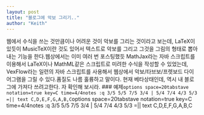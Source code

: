 ```yaml
---
layout: post
title: "블로그에 악보 그리기.."
author: "Keith"
---
```


웹에서 수식을 쓰는 것만큼이나 어려운 것이 악보를 그리는 것이라고 보는데, LaTeX이 있듯이 MusicTeX이란 것도 있어서 텍스트로 악보를 그리고 그것을 그림의 형태로 뽑아내는 기능을 한다.웹상에서는 이미 여러 번 포스팅했듯 MathJax라는 자바 스크립트를 이용해서 LaTeX이나 MathML같은 스크립트로 미려한 수식을 작성할 수 있었는데, VexFlow라는 일련의 자바 스크립트를 사용해서 웹상에서 악보/타브보/프렛보드 다이어그램을 그릴 수 있다.품질도 나름 훌륭하고 말이다. 현재 베타상태인데, 역시 내 블로그에 가져다 쓰려고한다. 자 확인해 보시라. ### 예제```options space=20tabstave notation=true key=C time=4/4notes :q 3/5 5/5 7/5 3/4 | 5/4 7/4 4/3 5/3 =|| text C,D,E,F,G,A,B,C```options space=20tabstave notation=true key=C time=4/4notes :q 3/5 5/5 7/5 3/4 | 5/4 7/4 4/3 5/3 =|| text C,D,E,F,G,A,B,C

